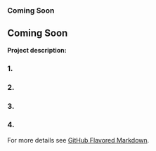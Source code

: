 ### Coming Soon

## Coming Soon

**Project description:** 

### 1. 


### 2. 


### 3. 


### 4.

For more details see [GitHub Flavored Markdown](https://guides.github.com/features/mastering-markdown/).

